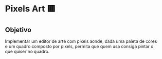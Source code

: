 # Pixels Art 🟥

## Objetivo
Implementar um editor de arte com pixels aonde, dada uma paleta de cores e um quadro composto por pixels, permita que quem usa consiga pintar o que quiser no quadro.
